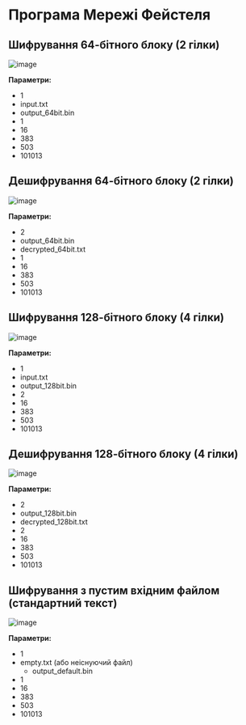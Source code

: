 # Програма Мережі Фейстеля

## Шифрування 64-бітного блоку (2 гілки)

![image](https://github.com/user-attachments/assets/5000093a-8385-47fe-acb2-2b0832d81428)

**Параметри:**
- 1
- input.txt
- output_64bit.bin
- 1
- 16
- 383
- 503
- 101013

## Дешифрування 64-бітного блоку (2 гілки)

![image](https://github.com/user-attachments/assets/8ea0a504-3f0c-4670-9b2c-61b7e196115d)

**Параметри:**
- 2
- output_64bit.bin
- decrypted_64bit.txt
- 1
- 16
- 383
- 503
- 101013

## Шифрування 128-бітного блоку (4 гілки)

![image](https://github.com/user-attachments/assets/b868e155-7267-4ce4-b6f4-e539854d6fc9)

**Параметри:**
- 1
- input.txt
- output_128bit.bin
- 2
- 16
- 383
- 503
- 101013

## Дешифрування 128-бітного блоку (4 гілки)

![image](https://github.com/user-attachments/assets/40a4f824-dd96-447d-8e81-8a62f65aedd1)

**Параметри:**
- 2
- output_128bit.bin
- decrypted_128bit.txt
- 2
- 16
- 383
- 503
- 101013

## Шифрування з пустим вхідним файлом (стандартний текст)

![image](https://github.com/user-attachments/assets/91c05517-edbf-4ce2-8d43-940312eb077a)

**Параметри:**
- 1
- empty.txt (або неіснуючий файл)
  - output_default.bin
- 1
- 16
- 383
- 503
- 101013
